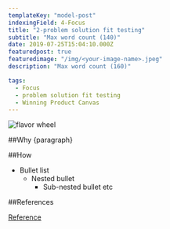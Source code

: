 ```yaml
---
templateKey: "model-post"
indexingField: 4-Focus
title: "2-problem solution fit testing"
subtitle: "Max word count (140)"
date: 2019-07-25T15:04:10.000Z
featuredpost: true
featuredimage: "/img/<your-image-name>.jpeg"
description: "Max word count (160)"

tags:
  - Focus
  - problem solution fit testing
  - Winning Product Canvas
---
```


![flavor wheel](/img/<your-image-name>.jpeg)

##Why
{paragraph}

##How

- Bullet list
  - Nested bullet
    - Sub-nested bullet etc

##References

[Reference](https://www.sciencedirect.com/topics/computer-science/platform-architecture)
